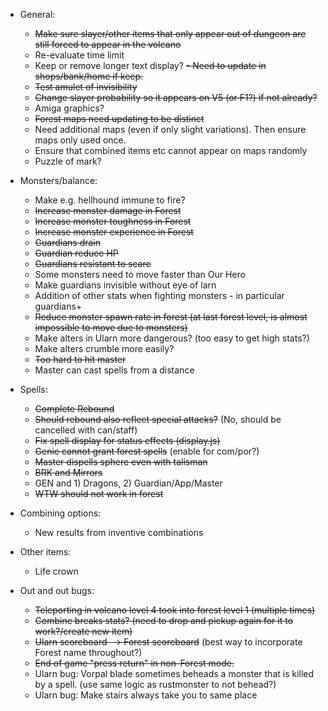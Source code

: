 - General:
    - ~~Make sure slayer/other items that only appear out of dungeon are still forced to appear in the volcano~~
    - Re-evaluate time limit
    - Keep or remove longer text display? ~~- Need to update in shops/bank/home if keep.~~
    - ~~Test amulet of invisibility~~
    - ~~Change slayer probability so it appears on V5 (or F1?) if not already?~~
    - Amiga graphics?
    - ~~Forest maps need updating to be distinct~~ 
    - Need additional maps (even if only slight variations). Then ensure maps only used once.
    - Ensure that combined items etc cannot appear on maps randomly 
    - Puzzle of mark?

- Monsters/balance:
    - Make e.g. hellhound immune to fire? 
    - ~~Increase monster damage in Forest~~
    - ~~Increase monster toughness in Forest~~
    - ~~Increase monster experience in Forest~~
    - ~~Guardians drain~~
    - ~~Guardian reduce HP~~
    - ~~Guardians resistant to scare~~
    - Some monsters need to move faster than Our Hero
    - Make guardians invisible without eye of larn
    - Addition of other stats when fighting monsters - in particular guardians+
    - ~~Reduce monster spawn rate in forest (at last forest level, is almost impossible to move due to monsters)~~
    - Make alters in Ularn more dangerous? (too easy to get high stats?)
    - Make alters crumble more easily?
    - ~~Too hard to hit master~~
    - Master can cast spells from a distance
              
- Spells:
    - ~~Complete Rebound~~
    - ~~Should rebound also reflect special attacks?~~ (No, should be cancelled with can/staff)
    - ~~Fix spell display for status effects (display.js)~~
    - ~~Genie cannot grant forest spells~~ (enable for com/por?)
    - ~~Master dispells sphere even with talisman~~
    - ~~BRK and Mirrors~~
    - GEN and 1) Dragons, 2) Guardian/App/Master
    - ~~WTW should not work in forest~~

- Combining options:
    - New results from inventive combinations

- Other items:
    - Life crown

- Out and out bugs:
    - ~~Teleporting in volcano level 4 took into forest level 1 (multiple times)~~
    - ~~Combine breaks stats? (need to drop and pickup again for it to work?/create new item)~~
    - ~~Ularn scoreboard --> Forest scoreboard~~ (best way to incorporate Forest name throughout?)
    - ~~End of game "press return" in non-Forest mode.~~
    - Ularn bug: Vorpal blade sometimes beheads a monster that is killed by a spell.
      (use same logic as rustmonster to not behead?)
    - Ularn bug: Make stairs always take you to same place
